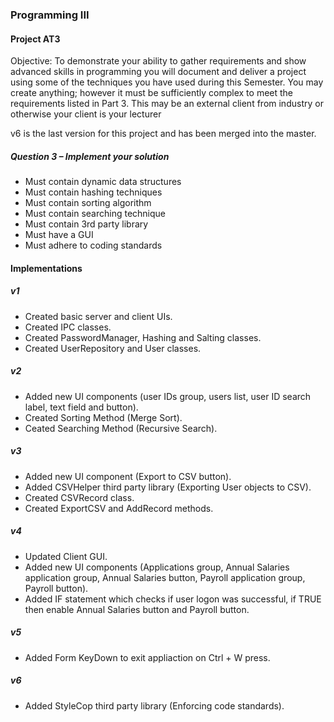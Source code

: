### Programming III
#### Project AT3
Objective: To demonstrate your ability to gather requirements and show advanced skills in programming you will document and deliver a project using some of the techniques you have used during this Semester. You may create anything; however it must be sufficiently complex to meet the requirements listed in Part 3. This may be an external client from industry or otherwise your client is your lecturer

v6 is the last version for this project and has been merged into the master.

##### Question 3 – Implement your solution
* Must contain dynamic data structures
* Must contain hashing techniques
* Must contain sorting algorithm
* Must contain searching technique
* Must contain 3rd party library
* Must have a GUI
* Must adhere to coding standards

#### Implementations
##### v1
* Created basic server and client UIs.
* Created IPC classes.
* Created PasswordManager, Hashing and Salting classes.
* Created UserRepository and User classes.
##### v2
* Added new UI components (user IDs group, users list, user ID search label, text field and button).
* Created Sorting Method (Merge Sort).
* Ceated Searching Method (Recursive Search).
##### v3
* Added new UI component (Export to CSV button).
* Added CSVHelper third party library (Exporting User objects to CSV).
* Created CSVRecord class.
* Created ExportCSV and AddRecord methods.
##### v4
* Updated Client GUI.
* Added new UI components (Applications group, Annual Salaries application group, Annual Salaries button, Payroll application group, Payroll button). 
* Added IF statement which checks if user logon was successful, if TRUE then enable Annual Salaries button and Payroll button.
##### v5
* Added Form KeyDown to exit appliaction on Ctrl + W press.
##### v6
* Added StyleCop third party library (Enforcing code standards).

